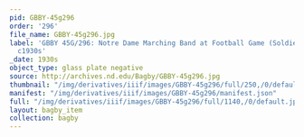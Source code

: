 ```yaml
---
pid: GBBY-45g296
order: '296'
file_name: GBBY-45g296.jpg
label: 'GBBY 45G/296: Notre Dame Marching Band at Football Game (Soldier Field) -
  c1930s'
_date: 1930s
object_type: glass plate negative
source: http://archives.nd.edu/Bagby/GBBY-45g296.jpg
thumbnail: "/img/derivatives/iiif/images/GBBY-45g296/full/250,/0/default.jpg"
manifest: "/img/derivatives/iiif/images/GBBY-45g296/manifest.json"
full: "/img/derivatives/iiif/images/GBBY-45g296/full/1140,/0/default.jpg"
layout: bagby_item
collection: bagby
---
```

